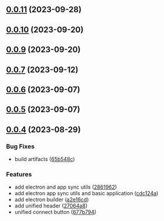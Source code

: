 ## [0.0.11](https://github.com/Chia-Network/core-registry-ui/compare/0.0.10...0.0.11) (2023-09-28)



## [0.0.10](https://github.com/Chia-Network/core-registry-ui/compare/0.0.9...0.0.10) (2023-09-20)



## [0.0.9](https://github.com/Chia-Network/core-registry-ui/compare/0.0.7...0.0.9) (2023-09-20)



## [0.0.7](https://github.com/Chia-Network/core-registry-ui/compare/0.0.6...0.0.7) (2023-09-12)



## [0.0.6](https://github.com/Chia-Network/core-registry-ui/compare/0.0.5...0.0.6) (2023-09-07)



## [0.0.5](https://github.com/Chia-Network/core-registry-ui/compare/0.0.4...0.0.5) (2023-09-07)



## [0.0.4](https://github.com/Chia-Network/core-registry-ui/compare/2861962654170487d5ce9833f315bbd4d890cbed...0.0.4) (2023-08-29)


### Bug Fixes

* build artifacts ([65b548c](https://github.com/Chia-Network/core-registry-ui/commit/65b548c6024bdf7dddefac4eceaa485f2467f8be))


### Features

* add electron and app sync utils ([2861962](https://github.com/Chia-Network/core-registry-ui/commit/2861962654170487d5ce9833f315bbd4d890cbed))
* add electron app sync utils and basic application ([cdc124a](https://github.com/Chia-Network/core-registry-ui/commit/cdc124aca1fac280c4dcd117df76c849db0405c5))
* add electron builder ([a2e16cd](https://github.com/Chia-Network/core-registry-ui/commit/a2e16cd279fdb80454bba44a30f950bd85e1d792))
* add unified header ([27064a8](https://github.com/Chia-Network/core-registry-ui/commit/27064a808fc9f3d7f03252a2afec5473040c8859))
* unified connect button ([677b794](https://github.com/Chia-Network/core-registry-ui/commit/677b79447c0b319fc68d2374269a669ce1520ac5))



